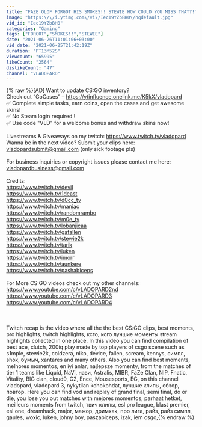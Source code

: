 ```yaml
---
title: "FAZE OLOF FORGOT HIS SMOKES!! STEWIE HOW COULD YOU MISS THAT?!? - Twitch Recap CSGO"
image: "https:\/\/i.ytimg.com\/vi\/Iec19YZbBH0\/hqdefault.jpg"
vid_id: "Iec19YZbBH0"
categories: "Gaming"
tags: ["FORGOT","SMOKES!!","STEWIE"]
date: "2021-06-26T11:01:06+03:00"
vid_date: "2021-06-25T21:42:19Z"
duration: "PT13M52S"
viewcount: "65995"
likeCount: "2564"
dislikeCount: "47"
channel: "vLADOPARD"
---
```

{% raw %}[AD] Want to update CS:GO inventory?<br />Check out “GoCases” –  <a rel="nofollow" target="blank" href="https://ytinfluence.onelink.me/K5kX/vladopard">https://ytinfluence.onelink.me/K5kX/vladopard</a> <br />✅ Complete simple tasks, earn coins, open the cases and get awesome skins!<br />✅ No Steam login required !<br />✅ Use code &quot;VLD&quot; for a welcome bonus and withdraw skins now!<br /><br />Livestreams &amp; Giveaways on my twitch: <a rel="nofollow" target="blank" href="https://www.twitch.tv/vladopard">https://www.twitch.tv/vladopard</a><br />Wanna be in the next video? Submit your clips here:<br />vladopardsubmit@gmail.com (only sick footage pls)<br /><br />For business inquiries or copyright issues please contact me here:<br />vladopardbusiness@gmail.com<br /><br />Credits:<br /><a rel="nofollow" target="blank" href="https://www.twitch.tv/devil">https://www.twitch.tv/devil</a><br /><a rel="nofollow" target="blank" href="https://www.twitch.tv/1deast">https://www.twitch.tv/1deast</a><br /><a rel="nofollow" target="blank" href="https://www.twitch.tv/d0cc_tv">https://www.twitch.tv/d0cc_tv</a><br /><a rel="nofollow" target="blank" href="https://www.twitch.tv/maniac">https://www.twitch.tv/maniac</a><br /><a rel="nofollow" target="blank" href="https://www.twitch.tv/randomrambo">https://www.twitch.tv/randomrambo</a><br /><a rel="nofollow" target="blank" href="https://www.twitch.tv/m0e_tv">https://www.twitch.tv/m0e_tv</a><br /><a rel="nofollow" target="blank" href="https://www.twitch.tv/lobanjicaa">https://www.twitch.tv/lobanjicaa</a><br /><a rel="nofollow" target="blank" href="https://www.twitch.tv/gafallen">https://www.twitch.tv/gafallen</a><br /><a rel="nofollow" target="blank" href="https://www.twitch.tv/stewie2k">https://www.twitch.tv/stewie2k</a><br /><a rel="nofollow" target="blank" href="https://www.twitch.tv/tarik">https://www.twitch.tv/tarik</a><br /><a rel="nofollow" target="blank" href="https://www.twitch.tv/luken">https://www.twitch.tv/luken</a><br /><a rel="nofollow" target="blank" href="https://www.twitch.tv/imorr">https://www.twitch.tv/imorr</a><br /><a rel="nofollow" target="blank" href="https://www.twitch.tv/aunkere">https://www.twitch.tv/aunkere</a><br /><a rel="nofollow" target="blank" href="https://www.twitch.tv/pashabiceps">https://www.twitch.tv/pashabiceps</a><br /><br />For More CS:GO videos check out my other channels:<br /><a rel="nofollow" target="blank" href="https://www.youtube.com/c/vLADOPARD2nd">https://www.youtube.com/c/vLADOPARD2nd</a><br /><a rel="nofollow" target="blank" href="https://www.youtube.com/c/vLADOPARD3">https://www.youtube.com/c/vLADOPARD3</a><br /><a rel="nofollow" target="blank" href="https://www.youtube.com/c/vLADOPARD4">https://www.youtube.com/c/vLADOPARD4</a><br /><br /><br /><br />Twitch recap is the video where all the the best CS:GO clips, best moments, pro highlights, twitch highlights, ксго, ксго лучшие моменты stream highlights collected in one place. In this video you can find compilation of best ace, clutch, 200iq play made by top players of csgo scene such as s1mple, stewie2k, coldzera, niko, device, fallen, scream, kennys, симпл, shox, бумыч, xantares and many others. Also you can find best moments, melhores momentos, en i̇yi̇ anlar, najlepsze momenty, from the matches of tier 1 teams like Liquid, NaVi, нави, Astralis, MIBR, FaZe Clan, NIP, Fnatic, Vitality, BIG clan, cloud9, G2, Ence, Mousesports, EG, on this channel vladopard, vladopard 3,  nykytilan kohokohdat, лучшие клипы, обзор, повтор. Here you can find vod and replay of grand final, semi final, do or die, you lose you out matches with mejores momentos, parhaat hetket, meilleurs moments from twitch, твич клипы, esl pro league, blast premier, esl one, dreamhack, major, мажор, дримхак, про лига, райз, райз симпл, gaules, woxic, luken, johny boy, paszabiceps, izak, iem csgo,{% endraw %}
